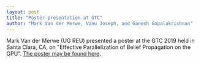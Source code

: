 ```yaml
---
layout: post
title: "Poster presentation at GTC"
author: "Mark Van der Merwe, Vinu Joseph, and Ganesh Gopalakrishnan"
---
```



Mark Van der Merwe (UG REU) presented a poster at the GTC 2019
held in Santa Clara, CA, on "Effective Parallelization of Belief Propagation on the GPU".
[The poster may be found here](https://www.nvidia.com/en-us/gtc/poster-gallery/developer-tools/).




